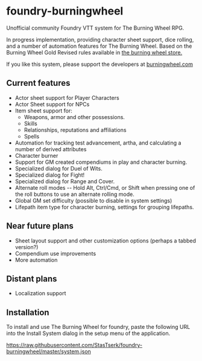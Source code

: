 # foundry-burningwheel
Unofficial community Foundry VTT system for The Burning Wheel RPG.

In progress implementation, providing character sheet support, dice rolling, and a number of automation features for The Burning Wheel.
Based on the Burning Wheel Gold Revised rules available in [the burning wheel store.](https://www.burningwheel.com/burning-wheel-gold-revised/)

If you like this system, please support the developers at [burningwheel.com](https://www.burningwheel.com/)

## Current features
- Actor sheet support for Player Characters
- Actor Sheet support for NPCs
- Item sheet support for:
  - Weapons, armor and other possessions.
  - Skills
  - Relationships, reputations and affiliations
  - Spells
- Automation for tracking test advancement, artha, and calculating a number of derived attributes
- Character burner
- Support for GM created compendiums in play and character burning.
- Specialized dialog for Duel of Wits.
- Specialized dialog for Fight!
- Specialized dialog for Range and Cover.
- Alternate roll modes -- Hold Alt, Ctrl/Cmd, or Shift when pressing one of the roll buttons to use an alternate rolling mode.
- Global GM set difficulty (possible to disable in system settings)
- Lifepath item type for character burning, settings for grouping lifepaths.

## Near future plans
- Sheet layout support and other customization options (perhaps a tabbed version?)
- Compendium use improvements
- More automation

## Distant plans
- Localization support

## Installation
To install and use The Burning Wheel for foundry, paste the following URL into the Install System dialog in the setup menu of the application.

https://raw.githubusercontent.com/StasTserk/foundry-burningwheel/master/system.json
